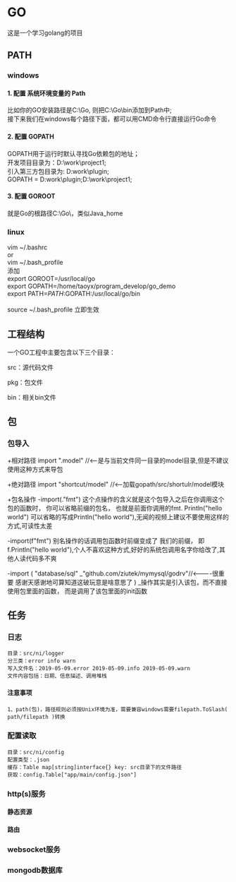 # GO
这是一个学习golang的项目
## PATH
### windows
#### 1. 配置 系统环境变量的 Path
比如你的GO安装路径是C:\Go, 则把C:\Go\bin添加到Path中;<br />
接下来我们在windows每个路径下面，都可以用CMD命令行直接运行Go命令

#### 2. 配置 GOPATH
GOPATH用于运行时默认寻找Go依赖包的地址；<br />
开发项目目录为：D:\work\project1;<br />
引入第三方包目录为: D:work\plugin;<br />
GOPATH = D:work\plugin;D:\work\project1;

#### 3. 配置 GOROOT
就是Go的根路径C:\Go\，类似Java_home
### linux
vim ~/.bashrc<br />
or <br />
vim ~/.bash_profile<br />
添加<br />
export GOROOT=/usr/local/go<br />
export GOPATH=/home/taoyx/program_develop/go_demo<br />
export PATH=$PATH:$GOPATH:/usr/local/go/bin<br />
<br />
source ~/.bash_profile 立即生效
## 工程结构
一个GO工程中主要包含以下三个目录：

src：源代码文件

pkg：包文件

bin：相关bin文件

## 包
### 包导入
+相对路径
import ".model"  //<--是与当前文件同一目录的model目录,但是不建议使用这种方式来导包

+绝对路径
import "shortcut/model" //<--加载gopath/src/shortulr/model模块

+包名操作
-import(."fmt")
这个点操作的含义就是这个包导入之后在你调用这个包的函数时， 你可以省略前缀的包名， 也就是前面你调用的fmt. Println("hello world") 可以省略的写成Println("hello world"),无闻的视频上建议不要使用这样的方式,可读性太差

-import(f"fmt")
别名操作的话调用包函数时前缀变成了 我们的前缀， 即f.Println("hello world"),个人不喜欢这种方式,好好的系统包调用名字你给改了,其他人读代码多不爽

-import (
"database/sql"
_"github.com/ziutek/mymysql/godrv"//<----很重要 感谢天感谢地可算知道这破玩意是啥意思了
)
_操作其实是引入该包，而不直接使用包里面的函数， 而是调用了该包里面的init函数

## 任务

### 日志

    目录：src/ni/logger
    分三类：error info warn
    写入文件名：2019-05-09.error 2019-05-09.info 2019-05-09.warn
    文件内容包括：日期、信息描述、调用堆栈

#### 注意事项
    1、path(包)，路径规则必须按Unix环境为准，需要兼容windows需要filepath.ToSlash( path/filepath )转换

### 配置读取

    目录：src/ni/config
    配置类型：.json
    缓存：Table map[string]interface{} key: src目录下的文件路径
    获取：config.Table["app/main/config.json"]

### http(s)服务

#### 静态资源

#### 路由

### websocket服务

### mongodb数据库